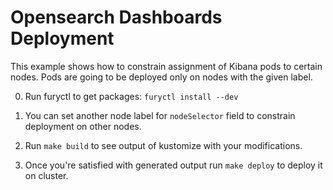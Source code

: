 # Opensearch Dashboards Deployment

This example shows how to constrain assignment of Kibana pods to certain nodes.
Pods are going to be deployed only on nodes with the given label.

0. Run furyctl to get packages: `furyctl install --dev`

1. You can set another node label for `nodeSelector` field to constrain deployment on other nodes.

2. Run `make build` to see output of kustomize with your modifications.

3. Once you're satisfied with generated output run `make deploy` to deploy it on cluster.

